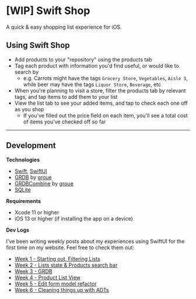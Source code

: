 # [WIP] Swift Shop

A quick & easy shopping list experience for iOS.

## Using Swift Shop

- Add products to your "repository" using the products tab
- Tag each product with information you'd find useful, or would like to search by
  - e.g. Carrots might have the tags `Grocery Store`, `Vegetables`, `Aisle 3`, while beer may have the tags `Liquor Store`, `Beverage`, etc
- When you're planning to visit a store, filter the products tab by relevant tags, and tap items to add them to your list
- View the list tab to see your added items, and tap to check each one off as you shop
  - If you've filled out the price field on each item, you'll see a total cost of items you've checked off so far

---

## Development

**Technologies**

- [Swift](https://swift.org/), [SwiftUI](https://developer.apple.com/xcode/swiftui/)
- [GRDB](https://github.com/groue/GRDB.swift) by [groue](https://github.com/groue)
- [GRDBCombine](https://github.com/groue/GRDBCombine) by [groue](https://github.com/groue)
- [SQLite](https://www.sqlite.org/index.html)

**Requirements**

- Xcode 11 or higher
- iOS 13 or higher (if installing the app on a device)

**Dev Logs**

I've been writing weekly posts about my experiences using SwiftUI for the first time on my website. Feel free to check them out:

- [Week 1 - Starting out, Filtering Lists](http://gpow.ca/blog/posts/SwiftShop1/)
- [Week 2 - Lists state & Products search bar](http://gpow.ca/blog/posts/SwiftShop2/)
- [Week 3 - GRDB](http://gpow.ca/blog/posts/SwiftShop3/)
- [Week 4 - Product List View](http://gpow.ca/blog/posts/SwiftShop4/)
- [Week 5 - Edit form model refactor](http://gpow.ca/blog/posts/SwiftShop5/)
- [Week 6 - Cleaning things up with ADTs](http://gpow.ca/blog/posts/SwiftShop6/)
